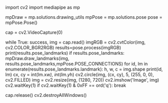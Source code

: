import cv2
import mediapipe as mp

mpDraw = mp.solutions.drawing_utils
mpPose = mp.solutions.pose
pose = mpPose.Pose()

cap = cv2.VideoCapture(0)

while True:
    success, img = cap.read()
    imgRGB = cv2.cvtColor(img, cv2.COLOR_BGR2RGB)
    results=pose.process(imgRGB)
    print(results.pose_landmarks)
    if results.pose_landmarks:
        mpDraw.draw_landmarks(img, results.pose_landmarks,mpPose.POSE_CONNECTIONS)
        for id, lm in enumerate(results.pose_landmarks.landmark):
            h, w, c  = img.shape
            print(id, lm)
            cx, cy = int(lm.x*w), int(lm.y*h)
            cv2.circle(img, (cx, cy), 5, (255, 0, 0), cv2.FILLED)
    img = cv2.resize(img, (1280, 720))
    cv2.imshow('Image', img)
    cv2.waitKey(1)
    if cv2.waitKey(1) & 0xFF == ord('q'):
        break

cap.release()
cv2.destroyAllWindows()
